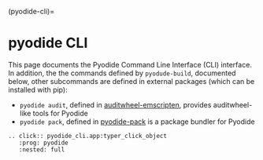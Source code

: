 (pyodide-cli)=

# pyodide CLI

This page documents the Pyodide Command Line Interface (CLI) interface. In addition, the the commands defined by `pyodude-build`, documented below, other subcommands are defined in external packages (which can be installed with pip):

- `pyodide audit`, defined in [auditwheel-emscripten](https://github.com/ryanking13/auditwheel-emscripten), provides auditwheel-like tools for Pyodide
- `pyodide pack`, defined in [pyodide-pack](https://github.com/pyodide/pyodide-pack) is a package bundler for Pyodide

```{eval-rst}
.. click:: pyodide_cli.app:typer_click_object
   :prog: pyodide
   :nested: full
```
